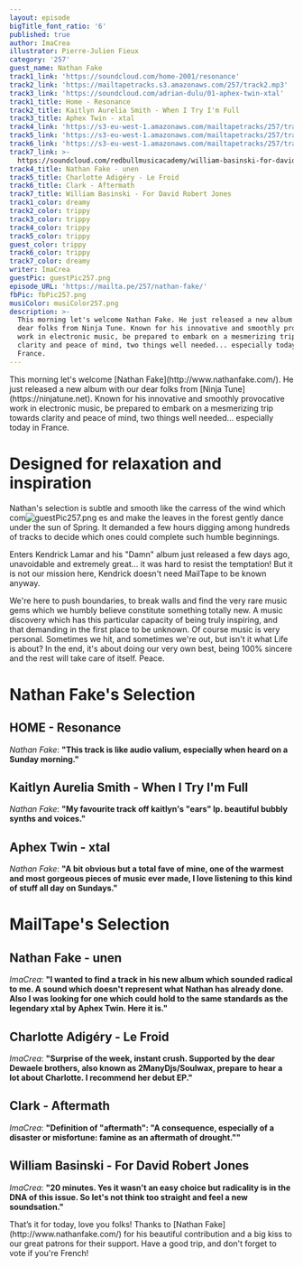 ```yaml
---
layout: episode
bigTitle_font_ratio: '6'
published: true
author: ImaCrea
illustrator: Pierre-Julien Fieux
category: '257'
guest_name: Nathan Fake
track1_link: 'https://soundcloud.com/home-2001/resonance'
track2_link: 'https://mailtapetracks.s3.amazonaws.com/257/track2.mp3'
track3_link: 'https://soundcloud.com/adrian-dulu/01-aphex-twin-xtal'
track1_title: Home - Resonance
track2_title: Kaitlyn Aurelia Smith - When I Try I'm Full
track3_title: Aphex Twin - xtal
track4_link: 'https://s3-eu-west-1.amazonaws.com/mailtapetracks/257/track4.mp3'
track5_link: 'https://s3-eu-west-1.amazonaws.com/mailtapetracks/257/track5.mp3'
track6_link: 'https://s3-eu-west-1.amazonaws.com/mailtapetracks/257/track6.mp3'
track7_link: >-
  https://soundcloud.com/redbullmusicacademy/william-basinski-for-david-robert-jones
track4_title: Nathan Fake - unen
track5_title: Charlotte Adigéry - Le Froid
track6_title: Clark - Aftermath
track7_title: William Basinski - For David Robert Jones
track1_color: dreamy
track2_color: trippy
track3_color: trippy
track4_color: trippy
track5_color: trippy
guest_color: trippy
track6_color: trippy
track7_color: dreamy
writer: ImaCrea
guestPic: guestPic257.png
episode_URL: 'https://mailta.pe/257/nathan-fake/'
fbPic: fbPic257.png
musiColor: musiColor257.png
description: >-
  This morning let's welcome Nathan Fake. He just released a new album with our
  dear folks from Ninja Tune. Known for his innovative and smoothly provocative
  work in electronic music, be prepared to embark on a mesmerizing trip towards
  clarity and peace of mind, two things well needed... especially today in
  France.
---
```

<p id="introduction">This morning let's welcome [Nathan Fake](http://www.nathanfake.com/). He just released a new album with our dear folks from [Ninja Tune](https://ninjatune.net). Known for his innovative and smoothly provocative work in electronic music, be prepared to embark on a mesmerizing trip towards clarity and peace of mind, two things well needed... especially today in France.</p>

# Designed for relaxation and inspiration
Nathan's selection is subtle and smooth like the carress of the wind which com![guestPic257.png]({{site.baseurl}}/img/guestPic257.png)
es and make the leaves in the forest gently dance under the sun of Spring. It demanded a few hours digging among hundreds of tracks to decide which ones could complete such humble beginnings.

Enters Kendrick Lamar and his "Damn" album just released a few days ago, unavoidable and extremely great... it was hard to resist the temptation! But it is not our mission here, Kendrick doesn't need MailTape to be known anyway.

We're here to push boundaries, to break walls and find the very rare music gems which we humbly believe constitute something totally new. A music discovery which has this particular capacity of being truly inspiring, and that demanding in the first place to be unknown. Of course music is very personal. Sometimes we hit, and sometimes we're out, but isn't it what Life is about? In the end, it's about doing our very own best, being 100% sincere and the rest will take care of itself. Peace.

# **Nathan Fake's Selection**

## HOME - Resonance
_Nathan Fake_: **"**This track is like audio valium, especially when heard on a Sunday morning.**"**

## Kaitlyn Aurelia Smith - When I Try I'm Full
_Nathan Fake_: **"**My favourite track off kaitlyn's "ears" lp. beautiful bubbly synths and voices.**"**

## Aphex Twin - xtal
_Nathan Fake_: **"**A bit obvious but a total fave of mine, one of the warmest and most gorgeous pieces of music ever made, I love listening to this kind of stuff all day on Sundays.**"**


# MailTape's Selection

## Nathan Fake - unen
_ImaCrea_: **"**I wanted to find a track in his new album which sounded radical to me. A sound which doesn't represent what Nathan has already done. Also I was looking for one which could hold to the same standards as the legendary xtal by Aphex Twin. Here it is.**"**

## Charlotte Adigéry - Le Froid
_ImaCrea_: **"**Surprise of the week, instant crush. Supported by the dear Dewaele brothers, also known as 2ManyDjs/Soulwax, prepare to hear a lot about Charlotte. I recommend her debut EP.**"**

## Clark - Aftermath
_ImaCrea_: **"**Definition of "aftermath": "A consequence, especially of a disaster or misfortune: famine as an aftermath of drought."**"**

## William Basinski - For David Robert Jones
_ImaCrea_: **"**20 minutes. Yes it wasn't an easy choice but radicality is in the DNA of this issue. So let's not think too straight and feel a new soundsation.**"**


<p id="outroduction">That’s it for today, love you folks! Thanks to [Nathan Fake](http://www.nathanfake.com/) for his beautiful contribution and a big kiss to our great patrons for their support. Have a good trip, and don't forget to vote if you're French!</p>
